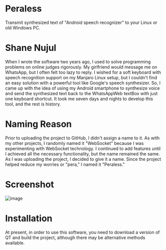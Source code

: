 # Peraless
Transmit synthesized text of "Android speech recognizer" to your Linux or old Windows PC.

# Shane Nujul
When I wrote the software two years ago, I used to solve programming problems on online judges rigorously. My girlfriend would message me on WhatsApp, but I often felt too lazy to reply. I wished for a soft keyboard with speech recognition support on my Manjaro Linux setup, but I couldn't find an easy solution with a powerful tool like Google's speech synthesizer. So, I came up with the idea of using my Android smartphone to synthesize voice and send the synthesized text back to the WhatsAppWeb textBox with just one keyboard shortcut. It took me seven days and nights to develop this tool, and the rest is history.

# Naming Reason
Prior to uploading the project to GitHub, I didn't assign a name to it. As with my other projects, I randomly named it "WebSocket" because I was experimenting with WebSocket technology. I continued to add features until I achieved all the necessary functionality, but the name remained the same.
As I was uploading the project, I decided to give it a name. Since the project helped reduce my worries or "pera," I named it "Peraless."
# Screenshot
![image](https://github.com/7ij/Peraless/assets/70688154/39a46f02-0570-44cb-8dba-af8aff3debee)

# Installation
At present, in order to use this software, you need to download a version of QT and build the project, although there may be alternative methods available.
